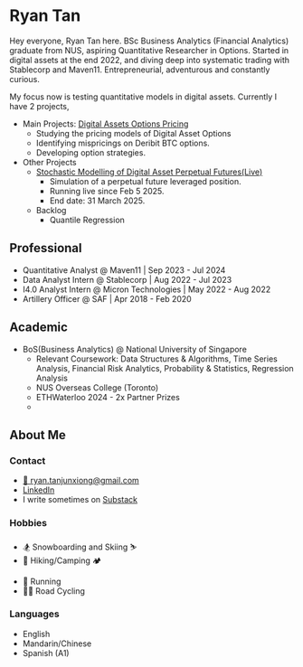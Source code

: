 # Ryan Tan
Hey everyone, Ryan Tan here. BSc Business Analytics (Financial Analytics) graduate from NUS, aspiring Quantitative Researcher in Options. Started in digital assets at the end 2022, and diving deep into systematic trading with Stablecorp and Maven11. Entrepreneurial, adventurous and constantly curious.

My focus now is testing quantitative models in digital assets. Currently I have 2 projects,

- Main Projects: [Digital Assets Options Pricing](https://github.com/ryantjx/digital-asset-options-pricing)
  - Studying the pricing models of Digital Asset Options
  - Identifying mispricings on Deribit BTC options.
  - Developing option strategies.
- Other Projects
  - [Stochastic Modelling of Digital Asset Perpetual Futures(Live)](https://github.com/ryantjx/stochastic-modelling-of-digital-asset-perpetual-futures)
    - Simulation of a perpetual future leveraged position.
    - Running live since Feb 5 2025.
    - End date: 31 March 2025.
  - Backlog
    - Quantile Regression 
  
## Professional
- Quantitative Analyst @ Maven11 | Sep 2023 - Jul 2024
- Data Analyst Intern @ Stablecorp | Aug 2022 - Jul 2023
- I4.0 Analyst Intern @ Micron Technologies | May 2022 - Aug 2022
- Artillery Officer @ SAF | Apr 2018 - Feb 2020

## Academic
- BoS(Business Analytics) @ National University of Singapore
  - Relevant Coursework: Data Structures & Algorithms, Time Series Analysis, Financial Risk Analytics, Probability & Statistics, Regression Analysis
  - NUS Overseas College (Toronto)
  - ETHWaterloo 2024 - 2x Partner Prizes
  - 

## About Me
### Contact
- [📧 ryan.tanjunxiong@gmail.com](mailto:ryan.tanjunxiong@gmail.com)
- [LinkedIn](https://www.linkedin.com/in/ryantjx)
- I write sometimes on [Substack](https://ryantjx.substack.com/)

### Hobbies
- 🏂 Snowboarding and Skiing ⛷️
- 🥾 Hiking/Camping 🏕️
<!---
  - 🇫🇷 [Tour Du Mont Blanc(6 Days)](https://www.komoot.com/collection/1255524/hiking-on-the-roof-of-europe-tour-du-mont-blanc) 
  - 🇮🇹 [Alta Via 2, Dolomites](https://www.komoot.com/collection/2428920/in-the-wake-of-legends-the-alta-via-2-of-the-dolomites) 
  - 🇦🇹 [Inntal High Trail](https://www.komoot.com/collection/1175259/six-stages-on-the-inntaler-high-trail-great-walks)
  - 🇦🇹 [Peter-Habeler-Runde](https://www.komoot.com/collection/917849/the-peter-habeler-loopan-alpine-trailaround-the-olperer)
  - 🇨🇦 [Tonquin Valley Trail, Jasper National Park](https://parks.canada.ca/pn-np/ab/jasper/activ/passez-stay/arrierepays-backcountry/sugg-sentiers_trip-ideas/tonquin)
  - 🇨🇦 Banff National Park
  - 🇨🇦 Algonquin Provincial Park
  - 🇺🇸 Zion National Park
  - 🇺🇸 Grand Canyon National Park--->
- 🏃 Running
- 🚴‍♂️ Road Cycling

### Languages
- English
- Mandarin/Chinese
- Spanish (A1)

<!--
**ryantjx/ryantjx** is a ✨ _special_ ✨ repository because its `README.md` (this file) appears on your GitHub profile.

Here are some ideas to get you started:

- 🔭 I’m currently working on ...
- 🌱 I’m currently learning ...
- 👯 I’m looking to collaborate on ...
- 🤔 I’m looking for help with ...
- 💬 Ask me about ...
- 📫 How to reach me: ...
- 😄 Pronouns: ...
- ⚡ Fun fact: ...
-->
